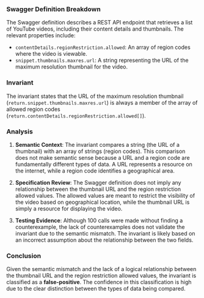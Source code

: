 ### Swagger Definition Breakdown
The Swagger definition describes a REST API endpoint that retrieves a list of YouTube videos, including their content details and thumbnails. The relevant properties include:
- `contentDetails.regionRestriction.allowed`: An array of region codes where the video is viewable.
- `snippet.thumbnails.maxres.url`: A string representing the URL of the maximum resolution thumbnail for the video.

### Invariant
The invariant states that the URL of the maximum resolution thumbnail (`return.snippet.thumbnails.maxres.url`) is always a member of the array of allowed region codes (`return.contentDetails.regionRestriction.allowed[]`).

### Analysis
1. **Semantic Context**: The invariant compares a string (the URL of a thumbnail) with an array of strings (region codes). This comparison does not make semantic sense because a URL and a region code are fundamentally different types of data. A URL represents a resource on the internet, while a region code identifies a geographical area.

2. **Specification Review**: The Swagger definition does not imply any relationship between the thumbnail URL and the region restriction allowed values. The allowed values are meant to restrict the visibility of the video based on geographical location, while the thumbnail URL is simply a resource for displaying the video.

3. **Testing Evidence**: Although 100 calls were made without finding a counterexample, the lack of counterexamples does not validate the invariant due to the semantic mismatch. The invariant is likely based on an incorrect assumption about the relationship between the two fields.

### Conclusion
Given the semantic mismatch and the lack of a logical relationship between the thumbnail URL and the region restriction allowed values, the invariant is classified as a **false-positive**. The confidence in this classification is high due to the clear distinction between the types of data being compared.
